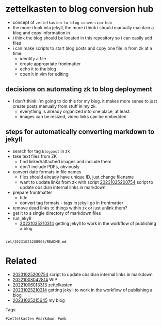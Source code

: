 # zettelkasten to blog conversion hub

- concept of `zettelkasten to blog conversion hub`
- the more i look into jekyll, the more i think i should manually maintain a blog and copy information in
- i think the blog should be located in this repository so i can easily add files
- i can make scripts to start blog posts and copy one file in from zk at a time
  - identify a file
  - create appropriate frontmatter
  - echo it to the blog
  - open it in vim for editing

## decisions on automating zk to blog deployment
- I don't think i'm going to do this for my blog. it makes more sense to just create posts manually from stuff in my zk.
  - everything is already organized into one place, at least.
  - images can be resized, video links can be embedded

## steps for automatically converting markdown to jekyll
- search for tag `blogpost` in zk
- take text files from ZK
  - find linked/attached images and include them
  - don't include PDFs, obviously
- convert date formats in file names
  - files should already have unique ID, just change filename
  - want to update links from zk with script [20231025200754](/zet/20231025200754/README.md) script to update obsidian internal links in markdown
- prepare frontmatter
  - title
  - convert tag formats - tags in jekyll go in frontmatter
- remove dead links to things within zk or just unlink them?
- get it to a single directory of markdown files
- run jekyll
  - [20231025210314](/zet/20231025210314/README.md) getting jekyll to work in the workflow of publishing a blog

```
```

` zet/20231025200905/README.md `

# Related

- [20231025200754](/zet/20231025200754/README.md) script to update obsidian internal links in markdown
- [20221008042814](/zet/20221008042814/README.md) WIP
- [20221006013313](/zet/20221006013313/README.md) zettelkasten
- [20231025210314](/zet/20231025210314/README.md) getting jekyll to work in the workflow of publishing a blog
- [20231025215645](/zet/20231025215645/README.md) my blog

Tags:

    #zettelkasten #markdown #web

